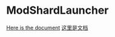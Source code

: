 # ModShardLauncher

[Here is the document](https://dddddragon.github.io/ModShardLauncher/guides/introduction.html)
[这里是文档](https://dddddragon.github.io/ModShardLauncher/zh/guides/introduction.html)